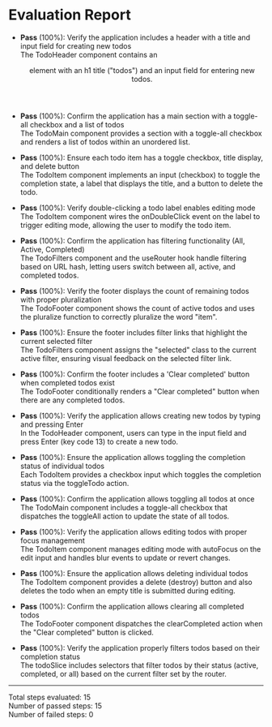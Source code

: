 # Evaluation Report

- **Pass** (100%): Verify the application includes a header with a title and input field for creating new todos  
  The TodoHeader component contains an <header> element with an h1 title ("todos") and an input field for entering new todos.

- **Pass** (100%): Confirm the application has a main section with a toggle-all checkbox and a list of todos  
  The TodoMain component provides a section with a toggle-all checkbox and renders a list of todos within an unordered list.

- **Pass** (100%): Ensure each todo item has a toggle checkbox, title display, and delete button  
  The TodoItem component implements an input (checkbox) to toggle the completion state, a label that displays the title, and a button to delete the todo.

- **Pass** (100%): Verify double-clicking a todo label enables editing mode  
  The TodoItem component wires the onDoubleClick event on the label to trigger editing mode, allowing the user to modify the todo item.

- **Pass** (100%): Confirm the application has filtering functionality (All, Active, Completed)  
  The TodoFilters component and the useRouter hook handle filtering based on URL hash, letting users switch between all, active, and completed todos.

- **Pass** (100%): Verify the footer displays the count of remaining todos with proper pluralization  
  The TodoFooter component shows the count of active todos and uses the pluralize function to correctly pluralize the word "item".

- **Pass** (100%): Ensure the footer includes filter links that highlight the current selected filter  
  The TodoFilters component assigns the "selected" class to the current active filter, ensuring visual feedback on the selected filter link.

- **Pass** (100%): Confirm the footer includes a 'Clear completed' button when completed todos exist  
  The TodoFooter conditionally renders a "Clear completed" button when there are any completed todos.

- **Pass** (100%): Verify the application allows creating new todos by typing and pressing Enter  
  In the TodoHeader component, users can type in the input field and press Enter (key code 13) to create a new todo.

- **Pass** (100%): Ensure the application allows toggling the completion status of individual todos  
  Each TodoItem provides a checkbox input which toggles the completion status via the toggleTodo action.

- **Pass** (100%): Confirm the application allows toggling all todos at once  
  The TodoMain component includes a toggle-all checkbox that dispatches the toggleAll action to update the state of all todos.

- **Pass** (100%): Verify the application allows editing todos with proper focus management  
  The TodoItem component manages editing mode with autoFocus on the edit input and handles blur events to update or revert changes.

- **Pass** (100%): Ensure the application allows deleting individual todos  
  The TodoItem component provides a delete (destroy) button and also deletes the todo when an empty title is submitted during editing.

- **Pass** (100%): Confirm the application allows clearing all completed todos  
  The TodoFooter component dispatches the clearCompleted action when the "Clear completed" button is clicked.

- **Pass** (100%): Verify the application properly filters todos based on their completion status  
  The todoSlice includes selectors that filter todos by their status (active, completed, or all) based on the current filter set by the router.

---

Total steps evaluated: 15  
Number of passed steps: 15  
Number of failed steps: 0